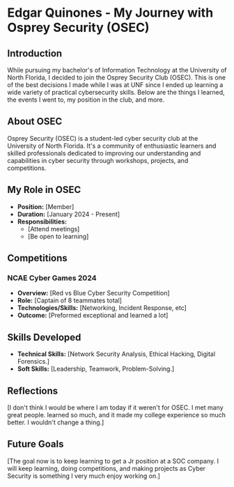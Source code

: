 # Edgar Quinones - My Journey with Osprey Security (OSEC)
## Introduction
While pursuing my bachelor's of Information Technology at the University of North Florida, I decided to join the Osprey Security Club (OSEC). This is one of the best decisions I made while I was at UNF since I ended up learning a wide variety of practical cybersecurity skills. Below are the things I learned, the events I went to, my position in the club, and more.

## About OSEC

Osprey Security (OSEC) is a student-led cyber security club at the University of North Florida. It's a community of enthusiastic learners and skilled professionals dedicated to improving our understanding and capabilities in cyber security through workshops, projects, and competitions.

## My Role in OSEC

- **Position:** [Member]
- **Duration:** [January 2024 - Present]
- **Responsibilities:**
  - [Attend meetings]
  - [Be open to learning]
 
## Competitions 

### NCAE Cyber Games 2024

- **Overview:** [Red vs Blue Cyber Security Competition]
- **Role:** [Captain of 8 teammates total]
- **Technologies/Skills:** [Networking, Incident Response, etc]
- **Outcome:** [Preformed exceptional and learned a lot]

## Skills Developed

- **Technical Skills:** [Network Security Analysis, Ethical Hacking, Digital Forensics.]
- **Soft Skills:** [Leadership, Teamwork, Problem-Solving.]

## Reflections

[I don't think I would be where I am today if it weren't for OSEC. I met many great people. learned so much, and it made my college experience so much better. I wouldn't change a thing.]

## Future Goals

[The goal now is to keep learning to get a Jr position at a SOC company. I will keep learning, doing competitions, and making projects as Cyber Security is something I very much enjoy working on.]
